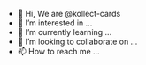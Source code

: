 - 👋 Hi, We are @kollect-cards
- 👀 I’m interested in ...
- 🌱 I’m currently learning ...
- 💞️ I’m looking to collaborate on ...
- 📫 How to reach me ...

<!---
kollect-cards/kollect-cards is a ✨ special ✨ repository because its `README.md` (this file) appears on your GitHub profile.
You can click the Preview link to take a look at your changes.
--->
